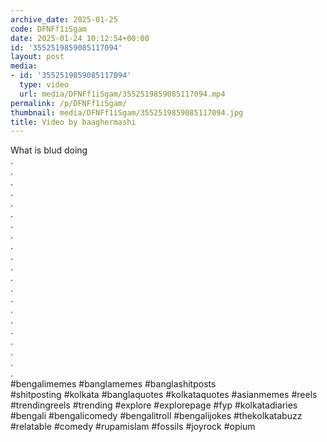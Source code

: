 ```yaml
---
archive_date: 2025-01-25
code: DFNFf1iSgam
date: 2025-01-24 10:12:54+00:00
id: '3552519859085117094'
layout: post
media:
- id: '3552519859085117094'
  type: video
  url: media/DFNFf1iSgam/3552519859085117094.mp4
permalink: /p/DFNFf1iSgam/
thumbnail: media/DFNFf1iSgam/3552519859085117094.jpg
title: Video by baaghermashi
---
```


What is blud doing  
.  
.  
.  
.  
.  
.  
.  
.  
.  
.  
.  
.  
.  
.  
.  
.  
.  
.  
.  
.  
.  
#bengalimemes #banglamemes #banglashitposts  
#shitposting #kolkata #banglaquotes #kolkataquotes #asianmemes #reels #trendingreels #trending #explore #explorepage #fyp #kolkatadiaries #bengali #bengalicomedy #bengalitroll #bengalijokes #thekolkatabuzz #relatable #comedy #rupamislam #fossils #joyrock #opium